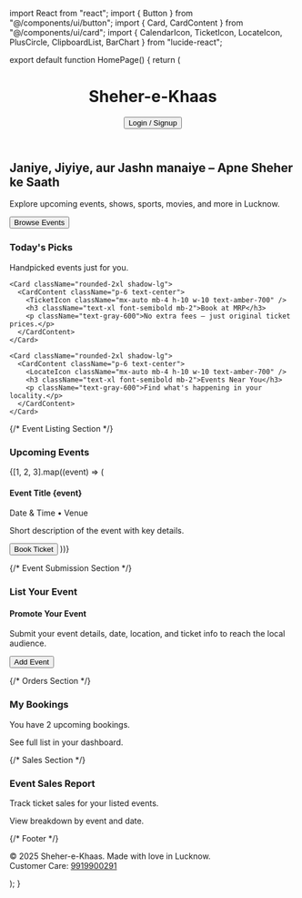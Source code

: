 import React from "react"; import { Button } from "@/components/ui/button"; import { Card, CardContent } from "@/components/ui/card"; import { CalendarIcon, TicketIcon, LocateIcon, PlusCircle, ClipboardList, BarChart } from "lucide-react";

export default function HomePage() { return ( <div className="min-h-screen bg-gradient-to-br from-amber-100 to-white text-gray-800 font-sans"> <header className="p-6 shadow-md bg-white flex justify-between items-center"> <h1 className="text-3xl font-bold text-amber-800">Sheher-e-Khaas</h1> <Button className="bg-amber-700 text-white rounded-full">Login / Signup</Button> </header>

<section className="text-center py-12 px-4">
    <h2 className="text-4xl font-semibold text-amber-900 mb-4">
      Janiye, Jiyiye, aur Jashn manaiye – Apne Sheher ke Saath
    </h2>
    <p className="text-lg text-gray-600 mb-6">
      Explore upcoming events, shows, sports, movies, and more in Lucknow.
    </p>
    <Button className="bg-amber-600 text-white px-6 py-2 rounded-xl text-lg">
      Browse Events
    </Button>
  </section>

  <section className="grid grid-cols-1 md:grid-cols-3 gap-6 px-6 py-10">
    <Card className="rounded-2xl shadow-lg">
      <CardContent className="p-6 text-center">
        <CalendarIcon className="mx-auto mb-4 h-10 w-10 text-amber-700" />
        <h3 className="text-xl font-semibold mb-2">Today's Picks</h3>
        <p className="text-gray-600">Handpicked events just for you.</p>
      </CardContent>
    </Card>

    <Card className="rounded-2xl shadow-lg">
      <CardContent className="p-6 text-center">
        <TicketIcon className="mx-auto mb-4 h-10 w-10 text-amber-700" />
        <h3 className="text-xl font-semibold mb-2">Book at MRP</h3>
        <p className="text-gray-600">No extra fees – just original ticket prices.</p>
      </CardContent>
    </Card>

    <Card className="rounded-2xl shadow-lg">
      <CardContent className="p-6 text-center">
        <LocateIcon className="mx-auto mb-4 h-10 w-10 text-amber-700" />
        <h3 className="text-xl font-semibold mb-2">Events Near You</h3>
        <p className="text-gray-600">Find what's happening in your locality.</p>
      </CardContent>
    </Card>
  </section>

  {/* Event Listing Section */}
  <section className="px-6 py-10 bg-white">
    <h3 className="text-2xl font-bold text-amber-800 mb-4">Upcoming Events</h3>
    <div className="grid gap-4 md:grid-cols-3">
      {[1, 2, 3].map((event) => (
        <Card key={event} className="rounded-xl shadow-md">
          <CardContent className="p-4">
            <h4 className="text-xl font-semibold mb-1">Event Title {event}</h4>
            <p className="text-sm text-gray-600 mb-2">Date & Time • Venue</p>
            <p className="text-sm text-gray-700 mb-4">Short description of the event with key details.</p>
            <Button className="bg-amber-700 text-white w-full">Book Ticket</Button>
          </CardContent>
        </Card>
      ))}
    </div>
  </section>

  {/* Event Submission Section */}
  <section className="px-6 py-10 bg-amber-50">
    <h3 className="text-2xl font-bold text-amber-800 mb-4">List Your Event</h3>
    <div className="grid md:grid-cols-2 gap-4">
      <Card className="rounded-xl shadow-sm">
        <CardContent className="p-4">
          <PlusCircle className="h-6 w-6 text-amber-700 mb-2" />
          <h4 className="text-lg font-semibold mb-2">Promote Your Event</h4>
          <p className="text-sm text-gray-600">Submit your event details, date, location, and ticket info to reach the local audience.</p>
          <Button className="mt-4 bg-amber-700 text-white">Add Event</Button>
        </CardContent>
      </Card>
    </div>
  </section>

  {/* Orders Section */}
  <section className="px-6 py-10">
    <h3 className="text-2xl font-bold text-amber-800 mb-4">My Bookings</h3>
    <div className="grid gap-4">
      <Card className="rounded-lg shadow">
        <CardContent className="p-4">
          <ClipboardList className="h-5 w-5 inline-block mr-2 text-amber-700" />
          <span className="font-medium">You have 2 upcoming bookings.</span>
          <p className="text-sm text-gray-600 mt-1">See full list in your dashboard.</p>
        </CardContent>
      </Card>
    </div>
  </section>

  {/* Sales Section */}
  <section className="px-6 py-10 bg-amber-100">
    <h3 className="text-2xl font-bold text-amber-800 mb-4">Event Sales Report</h3>
    <div className="grid gap-4">
      <Card className="rounded-lg shadow">
        <CardContent className="p-4">
          <BarChart className="h-5 w-5 inline-block mr-2 text-amber-700" />
          <span className="font-medium">Track ticket sales for your listed events.</span>
          <p className="text-sm text-gray-600 mt-1">View breakdown by event and date.</p>
        </CardContent>
      </Card>
    </div>
  </section>

  {/* Footer */}
  <footer className="bg-amber-50 py-6 text-center text-sm text-gray-500">
    &copy; 2025 Sheher-e-Khaas. Made with love in Lucknow.<br />
    Customer Care: <a href="tel:9919900291" className="text-amber-700 font-medium">9919900291</a>
  </footer>
</div>

); }

